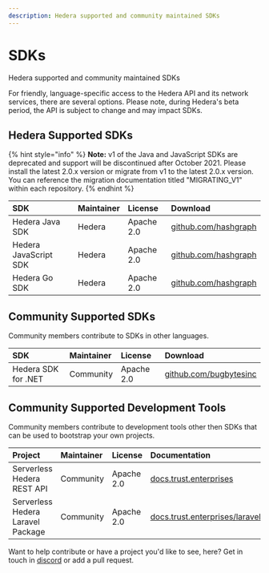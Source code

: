 ```yaml
---
description: Hedera supported and community maintained SDKs
---
```


# SDKs

Hedera supported and community maintained SDKs

For friendly, language-specific access to the Hedera API and its network services, there are several options. Please note, during Hedera's beta period, the API is subject to change and may impact SDKs.

## Hedera Supported SDKs

{% hint style="info" %}
**Note:** v1 of the Java and JavaScript SDKs are deprecated and support will be discontinued after October 2021. Please install the latest 2.0.x version or migrate from v1 to the latest 2.0.x version. You can reference the migration documentation titled "MIGRATING\_V1" within each repository.
{% endhint %}

| SDK | Maintainer | License | Download |
| :--- | :--- | :--- | :--- |
| Hedera Java SDK | Hedera | Apache 2.0 | [github.com/hashgraph](https://github.com/hashgraph/hedera-sdk-java) |
| Hedera JavaScript SDK | Hedera | Apache 2.0 | [github.com/hashgraph](https://github.com/hashgraph/hedera-sdk-js) |
| Hedera Go SDK | Hedera | Apache 2.0 | [github.com/hashgraph](https://github.com/hashgraph/hedera-sdk-go) |

## Community Supported SDKs

Community members contribute to SDKs in other languages.

| SDK | Maintainer | License | Download |
| :--- | :--- | :--- | :--- |
| Hedera SDK for .NET | Community | Apache 2.0 | [github.com/bugbytesinc](https://github.com/bugbytesinc/Hashgraph) |

## Community Supported Development Tools

Community members contribute to development tools other then SDKs that can be used to bootstrap your own projects.

| Project | Maintainer | License | Documentation | Download |
| :--- | :--- | :--- | :--- | :--- |
| Serverless Hedera REST API | Community | Apache 2.0 | [docs.trust.enterprises](https://docs.trust.enterprises/) | [mattsmithies/hedera-serverless-consensus](https://github.com/mattsmithies/hedera-serverless-consensus) |
| Serverless Hedera Laravel Package | Community | Apache 2.0 | [docs.trust.enterprises/laravel](https://docs.trust.enterprises/laravel/working-with-laravel) | [mattsmithies/laravel-hashgraph](https://github.com/mattsmithies/laravel-hashgraph) |

Want to help contribute or have a project you'd like to see, here? Get in touch in [discord](https://discordapp.com/invite/FFb9YFX) or add a pull request.

